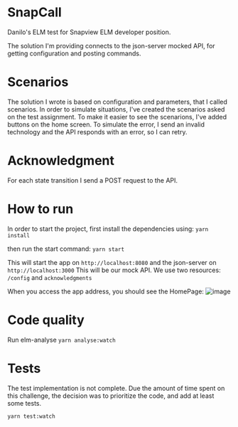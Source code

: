 # SnapCall

Danilo's ELM test for Snapview ELM developer position.

The solution I'm providing connects to the json-server mocked API, for getting configuration and posting commands.

# Scenarios
The solution I wrote is based on configuration and parameters, that I called scenarios. In order to
simulate situations, I've created the scenarios asked on the test assignment. To make it easier to see
the scenarions, I've added buttons on the home screen. To simulate the error, I send an invalid technology
and the API responds with an error, so I can retry.

# Acknowledgment
For each state transition I send a POST request to the API.

# How to run
In order to start the project, first install the dependencies using:
`yarn install`

then run the start command:
`yarn start`

This will start the app on `http://localhost:8080` and the json-server on `http://localhost:3000`
This will be our mock API. We use two resources: `/config` and `acknowledgments`

When you access the app address, you should see the HomePage:
![image](https://user-images.githubusercontent.com/446702/83504222-8af3cc00-a4c4-11ea-8514-61f49d069e6b.png)


# Code quality
Run elm-analyse
`yarn analyse:watch`

# Tests
The test implementation is not complete. Due the amount of time spent on this challenge, the decision
was to prioritize the code, and add at least some tests.

`yarn test:watch`

